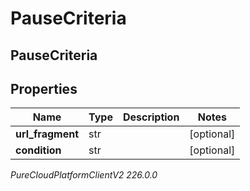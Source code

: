 # PauseCriteria

## PauseCriteria

## Properties

|Name | Type | Description | Notes|
|------------ | ------------- | ------------- | -------------|
| **url_fragment** | str |  | [optional] |
| **condition** | str |  | [optional] |



_PureCloudPlatformClientV2 226.0.0_
